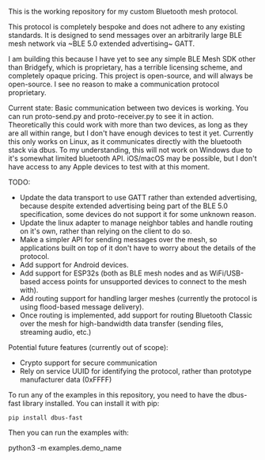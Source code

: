 This is the working repository for my custom Bluetooth mesh protocol.

This protocol is completely bespoke and does not adhere to any existing standards. It is designed to send messages over an arbitrarily large BLE mesh network via ~BLE 5.0 extended advertising~ GATT.

I am building this because I have yet to see any simple BLE Mesh SDK other than Bridgefy, which is proprietary, has a terrible licensing scheme, and completely opaque pricing. This project is open-source, and will always be open-source. I see no reason to make a communication protocol proprietary.

Current state:
Basic communication between two devices is working. You can run proto-send.py and proto-receiver.py to see it in action.
Theoretically this could work with more than two devices, as long as they are all within range, but I don't have enough devices to test it yet.
Currently this only works on Linux, as it communicates directly with the bluetooth stack via dbus. To my understanding, this will not work on Windows due to it's somewhat limited bluetooth API. iOS/macOS may be possible, but I don't have access to any Apple devices to test with at this moment.

TODO:
- Update the data transport to use GATT rather than extended advertising, because despite extended advertising being part of the BLE 5.0 specification, some devices do not support it for some unknown reason.
- Update the linux adapter to manage neighbor tables and handle routing on it's own, rather than relying on the client to do so.
- Make a simpler API for sending messages over the mesh, so applications built on top of it don't have to worry about the details of the protocol.
- Add support for Android devices.
- Add support for ESP32s (both as BLE mesh nodes and as WiFi/USB-based access points for unsupported devices to connect to the mesh with).
- Add routing support for handling larger meshes (currently the protocol is using flood-based message delivery).
- Once routing is implemented, add support for routing Bluetooth Classic over the mesh for high-bandwidth data transfer (sending files, streaming audio, etc.)

Potential future features (currently out of scope):
- Crypto support for secure communication
- Rely on service UUID for identifying the protocol, rather than prototype manufacturer data (0xFFFF)

To run any of the examples in this repository, you need to have the dbus-fast library installed. You can install it with pip:

```
pip install dbus-fast
```

Then you can run the examples with:

python3 -m examples.demo_name